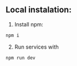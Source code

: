 ## Local instalation:
1. Install npm:
```python
npm i
```
2. Run services with
```python
npm run dev
```
